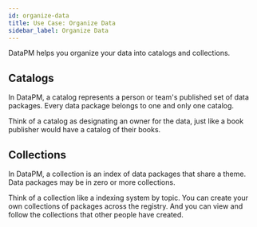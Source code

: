 ```yaml
---
id: organize-data
title: Use Case: Organize Data
sidebar_label: Organize Data
---
```


DataPM helps you organize your data into catalogs and collections.

## Catalogs

In DataPM, a catalog represents a person or team's published set of data packages. Every data package belongs to one and only one catalog.

Think of a catalog as designating an owner for the data, just like a book publisher would have a catalog of their books.

## Collections

In DataPM, a collection is an index of data packages that share a theme. Data packages may be in zero or more collections.

Think of a collection like a indexing system by topic. You can create your own collections of packages across the registry. And you can view and follow the collections that other people have created.
